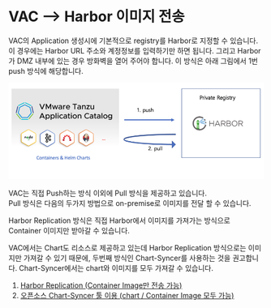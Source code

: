 # VAC --> Harbor 이미지 전송
VAC의 Application 생성시에 기본적으로 registry를 Harbor로 지정할 수 있습니다.
이 경우에는 Harbor URL 주소와 계정정보를 입력하기만 하면 됩니다. 그리고 Harbor가 DMZ 내부에 있는 경우 방화벽을 열어 주어야 합니다. 이 방식은 아래 그림에서 1번 push 방식에 해당합니다.

![](images/push_pull.png)

VAC는 직접 Push하는 방식 이외에 Pull 방식을 제공하고 있습니다.<br>
Pull 방식은 다음의 두가지 방법으로 on-premise로 이미지를 전달 할 수 있습니다.<br>

Harbor Replication 방식은 직접 Harbor에서 이미지를 가져가는 방식으로 Container 이미지만 받아갈 수 있습니다.

VAC에서는 Chart도 리소스로 제공하고 있는데 Harbor Replication 방식으로는 이미지만 가져갈 수 있기 때문에, 두번째 방식인 Chart-Syncer를 사용하는 것을 권고합니다. Chart-Syncer에서는 chart와 이미지를 모두 가져갈 수 있습니다.

1. [Harbor Replication (Container Image만 전송 가능)](vac_harbor_replication.md)
2. [오픈소스 Chart-Syncer 툴 이용 (chart / Container Image 모두 가능)](vac_chartsyncer.md)


